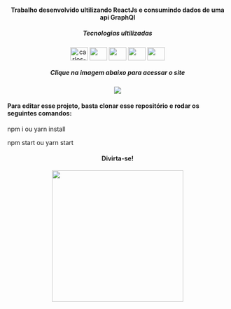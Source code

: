 <h4 align="center">Trabalho desenvolvido ultilizando ReactJs e consumindo dados de uma api GraphQl</h4>
<div align="center">
  <h5>Tecnologias ultilizadas</h5>
  <img align="center" alt="carlos-JS" height ="30" width="40 "src="https://cdn.jsdelivr.net/gh/devicons/devicon/icons/javascript/javascript-original.svg" />
  <img align="center" height ="30" width="40 "src="https://cdn.jsdelivr.net/gh/devicons/devicon/icons/css3/css3-original.svg" />
  <img align="center" height ="30" width="40 "src="https://cdn.jsdelivr.net/gh/devicons/devicon/icons/react/react-original.svg" />
  <img align="center" height ="30" width="40 "src="https://cdn.jsdelivr.net/gh/devicons/devicon/icons/sass/sass-original.svg" />
  <img align="center" height ="30" width="40 "src="https://cdn.jsdelivr.net/gh/devicons/devicon/icons/graphql/graphql-plain-wordmark.svg" />
  <h5>Clique na imagem abaixo para acessar o site</h5>
  <a href="https://rick-and-morty93.netlify.app/" target="_blank"><img src="https://user-images.githubusercontent.com/50087300/170376535-d83a6622-a923-496c-b554-42f57f7ce165.png" target="_blank"/></a>
</div>
<h4>Para editar esse projeto, basta clonar esse repositório e rodar os seguintes comandos:</h4>
<p>npm i ou yarn install</p>
<p>npm start ou yarn start</p>
<div align="center">
  <h4>Divirta-se!</h4>
  <img align="center" height ="300" src="https://user-images.githubusercontent.com/50087300/170383937-d58d09e4-7e8f-4df6-bff0-500d23e668f0.gif"/>
</div>
